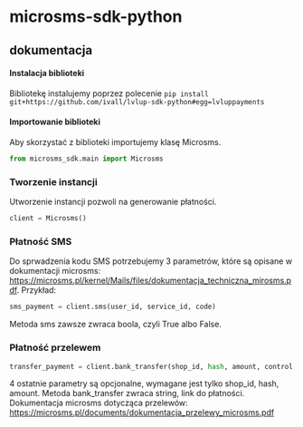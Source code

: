 # microsms-sdk-python

## dokumentacja

#### Instalacja biblioteki
Bibliotekę instalujemy poprzez polecenie ```pip install git+https://github.com/ivall/lvlup-sdk-python#egg=lvluppayments```

#### Importowanie biblioteki
Aby skorzystać z biblioteki importujemy klasę Microsms.
```python
from microsms_sdk.main import Microsms
```
### Tworzenie instancji
Utworzenie instancji pozwoli na generowanie płatności.
```python
client = Microsms()
```
### Płatność SMS
Do sprwadzenia kodu SMS potrzebujemy 3 parametrów, które są opisane w dokumentacji microsms: https://microsms.pl/kernel/Mails/files/dokumentacja_techniczna_mirosms.pdf.
Przykład:
```python
sms_payment = client.sms(user_id, service_id, code)
```
Metoda sms zawsze zwraca boola, czyli True albo False.

### Płatność przelewem
```python
transfer_payment = client.bank_transfer(shop_id, hash, amount, control, return_urlc, return_url, description)
```
4 ostatnie parametry są opcjonalne, wymagane jest tylko shop_id, hash, amount.
Metoda bank_transfer zwraca string, link do płatności.
Dokumentacja microsms dotycząca przelewów: https://microsms.pl/documents/dokumentacja_przelewy_microsms.pdf
